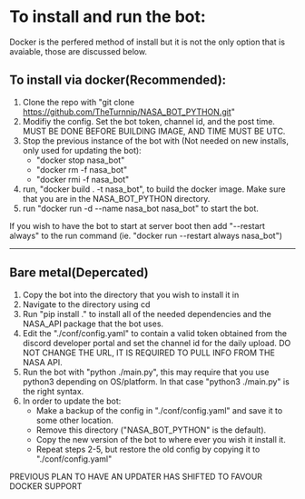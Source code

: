 <h1>To install and run the bot:</h1>

Docker is the perfered method of install but it is not the only option that is avaiable, those are discussed below.

<h2>To install via docker(Recommended):</h2>

1. Clone the repo with "git clone https://github.com/TheTurnnip/NASA_BOT_PYTHON.git"
2. Modifiy the config. Set the bot token, channel id, and the post time. MUST BE DONE BEFORE BUILDING IMAGE, AND TIME MUST BE UTC.
3. Stop the previous instance of the bot with (Not needed on new installs, only used for updating the bot):
   - "docker stop nasa_bot"
   - "docker rm -f nasa_bot"
   - "docker rmi -f nasa_bot"
5. run, "docker build . -t nasa_bot", to build the docker image. Make sure that you are in the NASA_BOT_PYTHON directory.
6. run "docker run -d --name nasa_bot nasa_bot" to start the bot.

If you wish to have the bot to start at server boot then add "--restart always" to the run command (ie. "docker run --restart always nasa_bot")

-------------------------------------------------------------------------------------------------------------------------------------------------------------------------

<h2>Bare metal(Depercated)</h2>

1. Copy the bot into the directory that you wish to install it in 
2. Navigate to the directory using cd
3. Run "pip install ." to install all of the needed dependencies and the NASA_API package that the bot uses.
4. Edit the "./conf/config.yaml" to contain a valid token obtained from the discord developer portal and set the channel id for the daily upload. DO NOT CHANGE THE URL, IT IS
    REQUIRED TO PULL INFO FROM THE NASA API.
5. Run the bot with "python ./main.py", this may require that you use python3 depending on OS/platform. In that case "python3 ./main.py" is the right syntax.
6. In order to update the bot:
    - Make a backup of the config in "./conf/config.yaml" and save it to some other location. 
    - Remove this directory ("NASA_BOT_PYTHON" is the default).
    - Copy the new version of the bot to where ever you wish it install it.
    - Repeat steps 2-5, but restore the old config by copying it to "./conf/config.yaml"

PREVIOUS PLAN TO HAVE AN UPDATER HAS SHIFTED TO FAVOUR DOCKER SUPPORT

